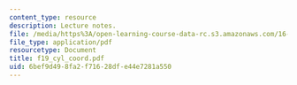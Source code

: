 ```yaml
---
content_type: resource
description: Lecture notes.
file: /media/https%3A/open-learning-course-data-rc.s3.amazonaws.com/16-01-unified-engineering-i-ii-iii-iv-fall-2005-spring-2006/6bef9d498fa2f71628dfe44e7281a550_f19_cyl_coord.pdf
file_type: application/pdf
resourcetype: Document
title: f19_cyl_coord.pdf
uid: 6bef9d49-8fa2-f716-28df-e44e7281a550
---
```

